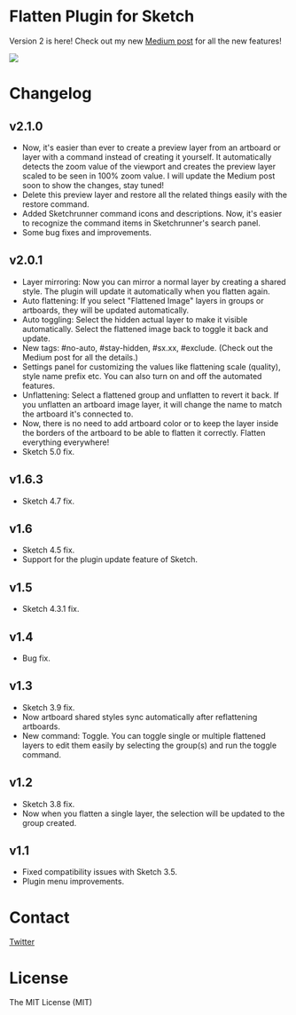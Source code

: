 # Flatten Plugin for Sketch

Version 2 is here! Check out my new [Medium post](https://medium.com/@einancunlu/flatten-2-0-sketch-plugin-f53984696990) for all the new features!

<a href="http://bit.ly/SketchRunnerWebsite">
  <img src="http://bit.ly/RunnerBadgeBlue">
</a>

# Changelog

## v2.1.0

- Now, it's easier than ever to create a preview layer from an artboard or layer with a command instead of creating it yourself. It automatically detects the zoom value of the viewport and creates the preview layer scaled to be seen in 100% zoom value. I will update the Medium post soon to show the changes, stay tuned!
- Delete this preview layer and restore all the related things easily with the restore command.
- Added Sketchrunner command icons and descriptions. Now, it's easier to recognize the command items in Sketchrunner's search panel.
- Some bug fixes and improvements.

## v2.0.1

- Layer mirroring: Now you can mirror a normal layer by creating a shared style. The plugin will update it automatically when you flatten again.
- Auto flattening: If you select "Flattened Image" layers in groups or artboards, they will be updated automatically.
- Auto toggling: Select the hidden actual layer to make it visible automatically. Select the flattened image back to toggle it back and update.
- New tags: #no-auto, #stay-hidden, #sx.xx, #exclude. (Check out the Medium post for all the details.)
- Settings panel for customizing the values like flattening scale (quality), style name prefix etc. You can also turn on and off the automated features.
- Unflattening: Select a flattened group and unflatten to revert it back. If you unflatten an artboard image layer, it will change the name to match the artboard it's connected to.
- Now, there is no need to add artboard color or to keep the layer inside the borders of the artboard to be able to flatten it correctly. Flatten everything everywhere!
- Sketch 5.0 fix.

## v1.6.3
- Sketch 4.7 fix.

## v1.6
- Sketch 4.5 fix.
- Support for the plugin update feature of Sketch.

## v1.5
- Sketch 4.3.1 fix.

## v1.4
- Bug fix.

## v1.3
- Sketch 3.9 fix.
- Now artboard shared styles sync automatically after reflattening artboards.
- New command: Toggle. You can toggle single or multiple flattened layers to edit them easily by selecting the group(s) and run the toggle command.

## v1.2
- Sketch 3.8 fix.
- Now when you flatten a single layer, the selection will be updated to the group created.

## v1.1
- Fixed compatibility issues with Sketch 3.5.
- Plugin menu improvements.

# Contact

[Twitter](https://twitter.com/einancunlu)

# License

The MIT License (MIT)
